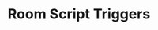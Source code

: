 ---
layout: default
title: Room Script Triggers
nav_order: 4
parent: Room Scripts
grand_parent: Scripting
grand_parent: Scripting
---
